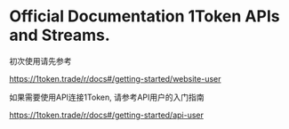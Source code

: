 
# Official Documentation 1Token APIs and Streams.

初次使用请先参考

https://1token.trade/r/docs#/getting-started/website-user


如果需要使用API连接1Token, 请参考API用户的入门指南

https://1token.trade/r/docs#/getting-started/api-user

